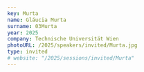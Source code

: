 ```yaml
---
key: Murta
name: Gláucia Murta
surname: 03Murta
year: 2025
company: Technische Universität Wien
photoURL: /2025/speakers/invited/Murta.jpg
type: invited
# website: "/2025/sessions/invited/Murta"
---
```

